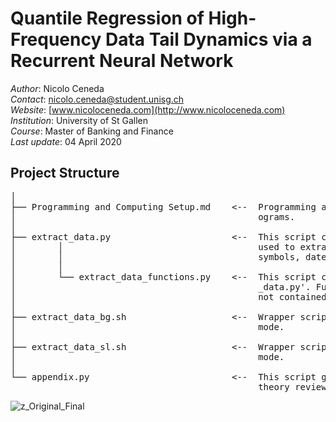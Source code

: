 # Quantile Regression of High-Frequency Data Tail Dynamics via a Recurrent Neural Network

*Author*: Nicolo Ceneda \
*Contact*: nicolo.ceneda@student.unisg.ch \
*Website*: [www.nicoloceneda.com](http://www.nicoloceneda.com) \
*Institution*: University of St Gallen \
*Course*: Master of Banking and Finance \
*Last update*: 04 April 2020

## Project Structure
<pre>
│
├── Programming and Computing Setup.md    <--  Programming and computing setup required to execute the p-
│                                              ograms. 
│
├── extract_data.py                       <--  This script constructs the command line interface which is
│        │                                     used to extract, clean and manage trade data for selected 
│        │                                     symbols, dates and times from the wrds database.
│        │
│        └── extract_data_functions.py    <--  This script contains general functions called in 'extract-
│                                              _data.py'. Functions specific to the 'extract_data.py' are 
│                                              not contained in this script.
│
├── extract_data_bg.sh                    <--  Wrapper script to execute 'extract_data.py' in 'debugging' 
│                                              mode.
│
├── extract_data_sl.sh                    <--  Wrapper script to execute extract_data.py in 'symbol_list' 
│                                              mode.
│
└── appendix.py                           <--  This script generates some of the illustrations used in the 
                                               theory review section of the paper.
</pre>

![z_Original_Final](https://user-images.githubusercontent.com/47401951/59556228-4de6af00-8fbf-11e9-85b6-92ccfe1f3beb.png)

